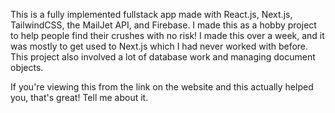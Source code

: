 This is a fully implemented fullstack app made with React.js, Next.js, TailwindCSS, the MailJet API, and Firebase. I made this as a hobby project to help people find their crushes with no risk! I made this over a week, and it was mostly to get used to Next.js which I had never worked with before. This project also involved a lot of database work and managing document objects.

If you're viewing this from the link on the website and this actually helped you, that's great! Tell me about it.